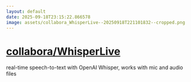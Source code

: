 ```yaml
---
layout: default
date: 2025-09-18T23:15:22.866578
image: assets/collabora_WhisperLive--20250918T221101832--cropped.png
---
```


# [collabora/WhisperLive](https://github.com/collabora/WhisperLive)

real-time speech-to-text with OpenAI Whisper, works with mic and audio files
